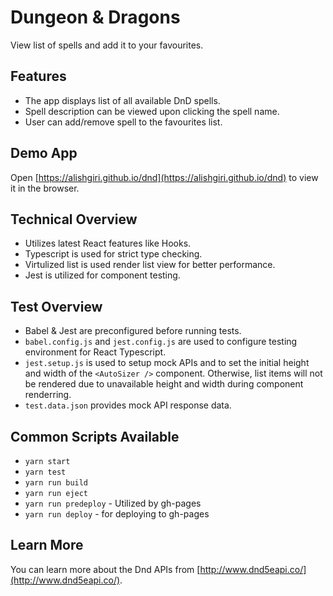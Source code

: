 # Dungeon & Dragons
View list of spells and add it to your favourites.

## Features
- The app displays list of all available DnD spells.
- Spell description can be viewed upon clicking the spell name.
- User can add/remove spell to the favourites list. 

## Demo App
Open [https://alishgiri.github.io/dnd](https://alishgiri.github.io/dnd) to view it in the browser.

## Technical Overview
- Utilizes latest React features like Hooks.
- Typescript is used for strict type checking.
- Virtulized list is used render list view for better performance.
- Jest is utilized for component testing.

## Test Overview
- Babel & Jest are preconfigured before running tests.
- `babel.config.js` and `jest.config.js` are used to configure testing environment for React Typescript.
- `jest.setup.js` is used to setup mock APIs and to set the initial height and width of the `<AutoSizer />` component. Otherwise, list items will not be rendered due to unavailable height and width during component renderring.
- `test.data.json` provides mock API response data.

## Common Scripts Available
- `yarn start`
- `yarn test`
- `yarn run build`
- `yarn run eject`
- `yarn run predeploy` - Utilized by gh-pages
- `yarn run deploy` - for deploying to gh-pages 

## Learn More

You can learn more about the Dnd APIs from [http://www.dnd5eapi.co/](http://www.dnd5eapi.co/).
